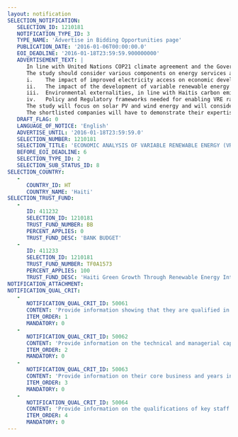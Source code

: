 ```yaml
---
layout: notification
SELECTION_NOTIFICATION: 
   SELECTION_ID: 1210181
   NOTIFICATION_TYPE_ID: 3
   TYPE_NAME: 'Advertise in Bidding Opportunities page'
   PUBLICATION_DATE: '2016-01-06T00:00:00.0'
   EOI_DEADLINE: '2016-01-18T23:59:59.900000000'
   ADVERTISEMENT_TEXT: |
      In line with United Nations COP21 climate agreement and the Government of Haiti (GoH)s intention to become an emerging Economy by 2030 (using primarily clean energy to increase energy access), the World Bank Global Energy Practice invites firms to express the interest to undertake an economic analysis that will inform the State power utility Electricité d'Haïti (EDH) and the GoH on long-term macroeconomic impact of VRE integration in the countrys energy mix. The outcome of the study is expected to be a clearer understanding of the VRE integrations contribution to increased access to electricity, economic implication from increased energy services from these clean energy sources, and the mechanisms articulating how and how much development of renewable energy can impact employment and economic growth in Haiti.
      The study should consider various components on energy services and economic development in the context of Haiti. Details on these components and relevant prior research may include, but not limited to, the following:
      i.	The impact of improved electricity access on economic development;
      ii.	The impact of the development of variable renewable energy into electricity grids on green jobs and green growth;
      iii.	Environmental externalities, in line with Haitis carbon emissions objectives;
      iv.	Policy and Regulatory frameworks needed for enabling VRE rapid and sustainable scale-up.
      The study will focus on solar PV and wind energy and will consider the variable character of these sources, the characteristics of Haitis main power system, the regional interconnection potential, as well as the existing regulatory framework.
      The shortlisted companies will have to demonstrate their expertise in the energy/electricity sector and in working on economic analysis of energy policy. The team should have the expertise working on energy sector in Haiti (ideally) or other fragile countries with energy challenges including access to electricity and load shedding. The team will include appropriate energy/electricity experts and be familiar with principles of economic analysis (relevant for Haiti). The team should also have excellent written communication skills in English and French to effectively collect, analyze and combine information as desired.
   DRAFT_FLAG: 0
   LANGUAGE_OF_NOTICE: 'English'
   ADVERTISE_UNTIL: '2016-01-18T23:59:59.0'
   SELECTION_NUMBER: 1210181
   SELECTION_TITLE: 'ECONOMIC ANALYSIS OF VARIABLE RENEWABLE ENERGY (VRE) EXPANSION IN HAITI'
   BEFORE_EOI_DEADLINE: 6
   SELECTION_TYPE_ID: 2
   SELECTION_SUB_STATUS_ID: 8
SELECTION_COUNTRY: 
   - 
      COUNTRY_ID: HT
      COUNTRY_NAME: 'Haiti'
SELECTION_TRUST_FUND: 
   - 
      ID: 411232
      SELECTION_ID: 1210181
      TRUST_FUND_NUMBER: BB
      PERCENT_APPLIES: 0
      TRUST_FUND_DESC: 'BANK BUDGET'
   - 
      ID: 411233
      SELECTION_ID: 1210181
      TRUST_FUND_NUMBER: TF0A1573
      PERCENT_APPLIES: 100
      TRUST_FUND_DESC: 'Haiti Green Growth Through Renewable Energy Integration'
NOTIFICATION_ATTACHMENT: 
NOTIFICATION_QUAL_CRIT: 
   - 
      NOTIFICATION_QUAL_CRIT_ID: 50061
      CONTENT: 'Provide information showing that they are qualified in the field of the assignment.'
      ITEM_ORDER: 1
      MANDATORY: 0
   - 
      NOTIFICATION_QUAL_CRIT_ID: 50062
      CONTENT: 'Provide information on the technical and managerial capabilities of the firm.'
      ITEM_ORDER: 2
      MANDATORY: 0
   - 
      NOTIFICATION_QUAL_CRIT_ID: 50063
      CONTENT: 'Provide information on their core business and years in business.'
      ITEM_ORDER: 3
      MANDATORY: 0
   - 
      NOTIFICATION_QUAL_CRIT_ID: 50064
      CONTENT: 'Provide information on the qualifications of key staff.'
      ITEM_ORDER: 4
      MANDATORY: 0
---
```

